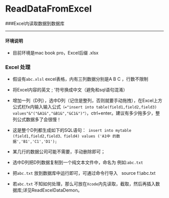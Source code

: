 # ReadDataFromExcel
###Excel内读取数据到数据库

---
#### 环境说明
* 目前环境是mac book pro，Excel后缀 .xlsx 

### Excel 处理
* 假设有```abc.xlsl``` excel表格，内有三列数据分别是A B C ，行数不限制


*  将Excel内容的英文 ; '符号换成中文（避免和sql语句混淆）
*  增加一列（D列），选中D列（记住是整列，否则就要手动拖拽），在Excel上方公式栏fx内输入输入公式```（="insert into table(field1,field2,field3) values"&"("&A1&","&B1&","&C1&")"）```，ctrl+enter。建议有多少拖多少，整列公式数据多了会很慢！

*  这是整个D列都生成如下的SQL语句：``` insert into mytable (field1,field2,field3、field4) values ('A1中 的数据','B1','C1','D1');```

*  某几行的数据公司可能不需要，手动删除即可；

* 选中D列把D列数据复制到一个纯文本文件中，命名为 例如:```abc.txt```

*  把```abc.txt``` 放到数据库中运行即可，可通过命令行导入
  source f:\abc.txt
  
* 若```abc.txt``` 不知如何处理，那么可放在```Xcode```内先读取，截取，然后再插入数据库;详见ReadExcelDataDemon。


  
  
  
  
  
  
  
  
  
  
  



